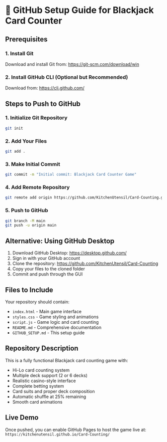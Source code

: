 # 🚀 GitHub Setup Guide for Blackjack Card Counter

## Prerequisites

### 1. Install Git
Download and install Git from: https://git-scm.com/download/win

### 2. Install GitHub CLI (Optional but Recommended)
Download from: https://cli.github.com/

## Steps to Push to GitHub

### 1. Initialize Git Repository
```bash
git init
```

### 2. Add Your Files
```bash
git add .
```

### 3. Make Initial Commit
```bash
git commit -m "Initial commit: Blackjack Card Counter Game"
```

### 4. Add Remote Repository
```bash
git remote add origin https://github.com/KitchenUtensil/Card-Counting.git
```

### 5. Push to GitHub
```bash
git branch -M main
git push -u origin main
```

## Alternative: Using GitHub Desktop

1. Download GitHub Desktop: https://desktop.github.com/
2. Sign in with your GitHub account
3. Clone the repository: https://github.com/KitchenUtensil/Card-Counting
4. Copy your files to the cloned folder
5. Commit and push through the GUI

## Files to Include

Your repository should contain:
- `index.html` - Main game interface
- `styles.css` - Game styling and animations  
- `script.js` - Game logic and card counting
- `README.md` - Comprehensive documentation
- `GITHUB_SETUP.md` - This setup guide

## Repository Description

This is a fully functional Blackjack card counting game with:
- Hi-Lo card counting system
- Multiple deck support (2 or 6 decks)
- Realistic casino-style interface
- Complete betting system
- Card suits and proper deck composition
- Automatic shuffle at 25% remaining
- Smooth card animations

## Live Demo

Once pushed, you can enable GitHub Pages to host the game live at:
`https://kitchenutensil.github.io/Card-Counting/` 